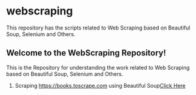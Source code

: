 # webscraping
This repository has the scripts related to Web Scraping based on Beautiful Soup, Selenium and Others.

## Welcome to the WebScraping Repository!

This is the Repository for understanding the work related to Web Scraping based on Beautiful Soup, Selenium and Others.

1. Scraping https://books.toscrape.com using Beautiful Soup[Click Here](https://github.com/mukul-mschauhan/webscraping/blob/main/scrape_books.py)
